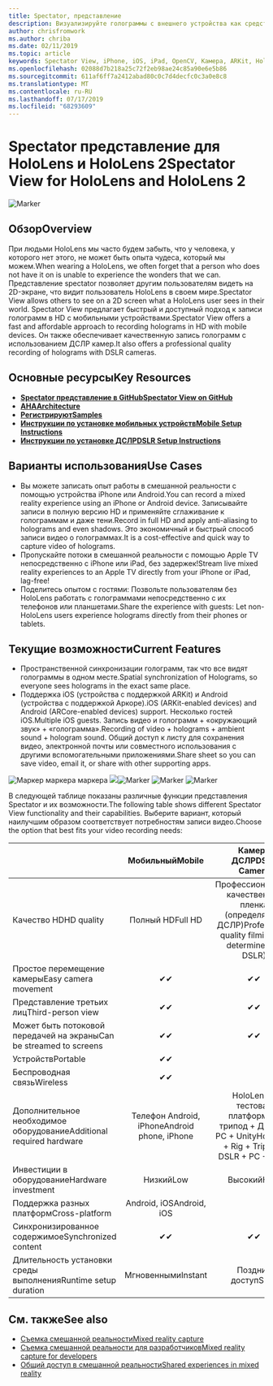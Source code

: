 ```yaml
---
title: Spectator, представление
description: Визуализируйте голограммы с внешнего устройства как средства демонстрации смешанной реальности на внешнем дисплее или записи видео о работе в смешанной реальности.
author: chrisfromwork
ms.author: chriba
ms.date: 02/11/2019
ms.topic: article
keywords: Spectator View, iPhone, iOS, iPad, OpenCV, Камера, ARKit, HoloLens, Mixed Reality, Микседреалититулкит, демонстрация, запись
ms.openlocfilehash: 02088d7b218a25c72f2eb98ae24c85a90e6e5b86
ms.sourcegitcommit: 611af6ff7a2412abad80c0c7d4decfc0c3a0e8c8
ms.translationtype: MT
ms.contentlocale: ru-RU
ms.lasthandoff: 07/17/2019
ms.locfileid: "68293609"
---
```

# <a name="spectator-view-for-hololens-and-hololens-2"></a><span data-ttu-id="7fe5c-104">Spectator представление для HoloLens и HoloLens 2</span><span class="sxs-lookup"><span data-stu-id="7fe5c-104">Spectator View for HoloLens and HoloLens 2</span></span>

![Marker](images/SpecViewPhoneHero.jpg)

## <a name="overview"></a><span data-ttu-id="7fe5c-106">Обзор</span><span class="sxs-lookup"><span data-stu-id="7fe5c-106">Overview</span></span>

<span data-ttu-id="7fe5c-107">При людьми HoloLens мы часто будем забыть, что у человека, у которого нет этого, не может быть опыта чудеса, который мы можем.</span><span class="sxs-lookup"><span data-stu-id="7fe5c-107">When wearing a HoloLens, we often forget that a person who does not have it on is unable to experience the wonders that we can.</span></span> <span data-ttu-id="7fe5c-108">Представление spectator позволяет другим пользователям видеть на 2D-экране, что видит пользователь HoloLens в своем мире.</span><span class="sxs-lookup"><span data-stu-id="7fe5c-108">Spectator View allows others to see on a 2D screen what a HoloLens user sees in their world.</span></span>
<span data-ttu-id="7fe5c-109">Spectator View предлагает быстрый и доступный подход к записи голограмм в HD с мобильными устройствами.</span><span class="sxs-lookup"><span data-stu-id="7fe5c-109">Spectator View offers a fast and affordable approach to recording holograms in HD with mobile devices.</span></span> <span data-ttu-id="7fe5c-110">Он также обеспечивает качественную запись голограмм с использованием ДСЛР камер.</span><span class="sxs-lookup"><span data-stu-id="7fe5c-110">It also offers a professional quality recording of holograms with DSLR cameras.</span></span>

## <a name="key-resources"></a><span data-ttu-id="7fe5c-111">Основные ресурсы</span><span class="sxs-lookup"><span data-stu-id="7fe5c-111">Key Resources</span></span>

* [<span data-ttu-id="7fe5c-112">**Spectator представление в GitHub**</span><span class="sxs-lookup"><span data-stu-id="7fe5c-112">**Spectator View on GitHub**</span></span>](https://github.com/microsoft/MixedReality-SpectatorView)
* [<span data-ttu-id="7fe5c-113">**AHA**</span><span class="sxs-lookup"><span data-stu-id="7fe5c-113">**Architecture**</span></span>](https://github.com/microsoft/MixedReality-SpectatorView/blob/master/doc/SpectatorView.Architecture.md)
* [<span data-ttu-id="7fe5c-114">**Регистрируют**</span><span class="sxs-lookup"><span data-stu-id="7fe5c-114">**Samples**</span></span>](https://github.com/microsoft/MixedReality-SpectatorView/tree/master/samples)
* [<span data-ttu-id="7fe5c-115">**Инструкции по установке мобильных устройств**</span><span class="sxs-lookup"><span data-stu-id="7fe5c-115">**Mobile Setup Instructions**</span></span>](https://github.com/microsoft/MixedReality-SpectatorView/blob/master/doc/SpectatorView.Setup.md)
* [<span data-ttu-id="7fe5c-116">**Инструкции по установке ДСЛР**</span><span class="sxs-lookup"><span data-stu-id="7fe5c-116">**DSLR Setup Instructions**</span></span>](https://github.com/microsoft/MixedReality-SpectatorView/blob/master/doc/SpectatorView.Setup.DSLR.md)

## <a name="use-cases"></a><span data-ttu-id="7fe5c-117">Варианты использования</span><span class="sxs-lookup"><span data-stu-id="7fe5c-117">Use Cases</span></span>
* <span data-ttu-id="7fe5c-118">Вы можете записать опыт работы в смешанной реальности с помощью устройства iPhone или Android.</span><span class="sxs-lookup"><span data-stu-id="7fe5c-118">You can record a mixed reality experience using an iPhone or Android device.</span></span> <span data-ttu-id="7fe5c-119">Записывайте записи в полную версию HD и применяйте сглаживание к голограммам и даже тени.</span><span class="sxs-lookup"><span data-stu-id="7fe5c-119">Record in full HD and apply anti-aliasing to holograms and even shadows.</span></span> <span data-ttu-id="7fe5c-120">Это экономичный и быстрый способ записи видео о голограммах.</span><span class="sxs-lookup"><span data-stu-id="7fe5c-120">It is a cost-effective and quick way to capture video of holograms.</span></span>
* <span data-ttu-id="7fe5c-121">Пропускайте потоки в смешанной реальности с помощью Apple TV непосредственно с iPhone или iPad, без задержек!</span><span class="sxs-lookup"><span data-stu-id="7fe5c-121">Stream live mixed reality experiences to an Apple TV directly from your iPhone or iPad, lag-free!</span></span>
* <span data-ttu-id="7fe5c-122">Поделитесь опытом с гостями: Позвольте пользователям без HoloLens работать с голограммами непосредственно с их телефонов или планшетами.</span><span class="sxs-lookup"><span data-stu-id="7fe5c-122">Share the experience with guests: Let non-HoloLens users experience holograms directly from their phones or tablets.</span></span>

## <a name="current-features"></a><span data-ttu-id="7fe5c-123">Текущие возможности</span><span class="sxs-lookup"><span data-stu-id="7fe5c-123">Current Features</span></span>

* <span data-ttu-id="7fe5c-124">Пространственной синхронизации голограмм, так что все видят голограммы в одном месте.</span><span class="sxs-lookup"><span data-stu-id="7fe5c-124">Spatial synchronization of Holograms, so everyone sees holograms in the exact same place.</span></span>
* <span data-ttu-id="7fe5c-125">Поддержка iOS (устройства с поддержкой ARKit) и Android (устройства с поддержкой Аркоре).</span><span class="sxs-lookup"><span data-stu-id="7fe5c-125">iOS (ARKit-enabled devices) and Android (ARCore-enabled devices) support.</span></span>
<span data-ttu-id="7fe5c-126">Несколько гостей iOS.</span><span class="sxs-lookup"><span data-stu-id="7fe5c-126">Multiple iOS guests.</span></span>
<span data-ttu-id="7fe5c-127">Запись видео и голограмм + «окружающий звук» + «голограмма».</span><span class="sxs-lookup"><span data-stu-id="7fe5c-127">Recording of video + holograms + ambient sound + hologram sound.</span></span>
<span data-ttu-id="7fe5c-128">Общий доступ к листу для сохранения видео, электронной почты или совместного использования с другими вспомогательными приложениями.</span><span class="sxs-lookup"><span data-stu-id="7fe5c-128">Share sheet so you can save video, email it, or share with other supporting apps.</span></span>

<span data-ttu-id="7fe5c-129">![Маркер маркера маркера![](images/SpecViewPhoneDemo.jpg)
](images/hololensspectatorview-500px.jpg) ![](images/spectatorview-300px.png)</span><span class="sxs-lookup"><span data-stu-id="7fe5c-129">![Marker](images/SpecViewPhoneDemo.jpg)
![Marker](images/hololensspectatorview-500px.jpg) ![Marker](images/spectatorview-300px.png)</span></span>

<span data-ttu-id="7fe5c-130">В следующей таблице показаны различные функции представления Spectator и их возможности.</span><span class="sxs-lookup"><span data-stu-id="7fe5c-130">The following table shows different Spectator View functionality and their capabilities.</span></span> <span data-ttu-id="7fe5c-131">Выберите вариант, который наилучшим образом соответствует потребностям записи видео.</span><span class="sxs-lookup"><span data-stu-id="7fe5c-131">Choose the option that best fits your video recording needs:</span></span>

|                                      | <span data-ttu-id="7fe5c-132">Мобильный</span><span class="sxs-lookup"><span data-stu-id="7fe5c-132">Mobile</span></span>                  |                    <span data-ttu-id="7fe5c-133">Камера ДСЛР</span><span class="sxs-lookup"><span data-stu-id="7fe5c-133">DSLR Camera</span></span>              |
|--------------------------------------|:-----------------------:|:-------------------------------------------:|
| <span data-ttu-id="7fe5c-134">Качество HD</span><span class="sxs-lookup"><span data-stu-id="7fe5c-134">HD quality</span></span>                           |         <span data-ttu-id="7fe5c-135">Полный HD</span><span class="sxs-lookup"><span data-stu-id="7fe5c-135">Full HD</span></span>         |        <span data-ttu-id="7fe5c-136">Профессиональная качественная пленка (определяется ДСЛР)</span><span class="sxs-lookup"><span data-stu-id="7fe5c-136">Professional quality filming (as determined by DSLR)</span></span>      |
| <span data-ttu-id="7fe5c-137">Простое перемещение камеры</span><span class="sxs-lookup"><span data-stu-id="7fe5c-137">Easy camera movement</span></span>                 |            <span data-ttu-id="7fe5c-138">✔</span><span class="sxs-lookup"><span data-stu-id="7fe5c-138">✔</span></span>            |                      <span data-ttu-id="7fe5c-139">✔</span><span class="sxs-lookup"><span data-stu-id="7fe5c-139">✔</span></span>                      |
| <span data-ttu-id="7fe5c-140">Представление третьих лиц</span><span class="sxs-lookup"><span data-stu-id="7fe5c-140">Third-person view</span></span>                    |            <span data-ttu-id="7fe5c-141">✔</span><span class="sxs-lookup"><span data-stu-id="7fe5c-141">✔</span></span>            |                      <span data-ttu-id="7fe5c-142">✔</span><span class="sxs-lookup"><span data-stu-id="7fe5c-142">✔</span></span>                      |
| <span data-ttu-id="7fe5c-143">Может быть потоковой передачей на экраны</span><span class="sxs-lookup"><span data-stu-id="7fe5c-143">Can be streamed to screens</span></span>           |            <span data-ttu-id="7fe5c-144">✔</span><span class="sxs-lookup"><span data-stu-id="7fe5c-144">✔</span></span>            |                      <span data-ttu-id="7fe5c-145">✔</span><span class="sxs-lookup"><span data-stu-id="7fe5c-145">✔</span></span>                      |
| <span data-ttu-id="7fe5c-146">Устройств</span><span class="sxs-lookup"><span data-stu-id="7fe5c-146">Portable</span></span>                             |            <span data-ttu-id="7fe5c-147">✔</span><span class="sxs-lookup"><span data-stu-id="7fe5c-147">✔</span></span>            |                                             |
| <span data-ttu-id="7fe5c-148">Беспроводная связь</span><span class="sxs-lookup"><span data-stu-id="7fe5c-148">Wireless</span></span>                             |            <span data-ttu-id="7fe5c-149">✔</span><span class="sxs-lookup"><span data-stu-id="7fe5c-149">✔</span></span>            |                                             |
| <span data-ttu-id="7fe5c-150">Дополнительное необходимое оборудование</span><span class="sxs-lookup"><span data-stu-id="7fe5c-150">Additional required hardware</span></span>         |     <span data-ttu-id="7fe5c-151">Телефон Android, iPhone</span><span class="sxs-lookup"><span data-stu-id="7fe5c-151">Android phone, iPhone</span></span>    | <span data-ttu-id="7fe5c-152">HoloLens + тестовая платформа + трипод + ДСЛР + PC + Unity</span><span class="sxs-lookup"><span data-stu-id="7fe5c-152">HoloLens + Rig + Tripod + DSLR + PC + Unity</span></span> |
| <span data-ttu-id="7fe5c-153">Инвестиции в оборудование</span><span class="sxs-lookup"><span data-stu-id="7fe5c-153">Hardware investment</span></span>                  |           <span data-ttu-id="7fe5c-154">Низкий</span><span class="sxs-lookup"><span data-stu-id="7fe5c-154">Low</span></span>            |                     <span data-ttu-id="7fe5c-155">Высокий</span><span class="sxs-lookup"><span data-stu-id="7fe5c-155">High</span></span>                    |
| <span data-ttu-id="7fe5c-156">Поддержка разных платформ</span><span class="sxs-lookup"><span data-stu-id="7fe5c-156">Cross-platform</span></span>                       |           <span data-ttu-id="7fe5c-157">Android, iOS</span><span class="sxs-lookup"><span data-stu-id="7fe5c-157">Android, iOS</span></span>   |                                             |
| <span data-ttu-id="7fe5c-158">Синхронизированное содержимое</span><span class="sxs-lookup"><span data-stu-id="7fe5c-158">Synchronized content</span></span>                 |            <span data-ttu-id="7fe5c-159">✔</span><span class="sxs-lookup"><span data-stu-id="7fe5c-159">✔</span></span>            |                      <span data-ttu-id="7fe5c-160">✔</span><span class="sxs-lookup"><span data-stu-id="7fe5c-160">✔</span></span>                      |
| <span data-ttu-id="7fe5c-161">Длительность установки среды выполнения</span><span class="sxs-lookup"><span data-stu-id="7fe5c-161">Runtime setup duration</span></span>               |         <span data-ttu-id="7fe5c-162">Мгновенными</span><span class="sxs-lookup"><span data-stu-id="7fe5c-162">Instant</span></span>          |                     <span data-ttu-id="7fe5c-163">Поздний доступ</span><span class="sxs-lookup"><span data-stu-id="7fe5c-163">Slow</span></span>                    |
## <a name="see-also"></a><span data-ttu-id="7fe5c-164">См. также</span><span class="sxs-lookup"><span data-stu-id="7fe5c-164">See also</span></span>

* [<span data-ttu-id="7fe5c-165">Съемка смешанной реальности</span><span class="sxs-lookup"><span data-stu-id="7fe5c-165">Mixed reality capture</span></span>](mixed-reality-capture.md) 
* [<span data-ttu-id="7fe5c-166">Съемка смешанной реальности для разработчиков</span><span class="sxs-lookup"><span data-stu-id="7fe5c-166">Mixed reality capture for developers</span></span>](mixed-reality-capture-for-developers.md)
* [<span data-ttu-id="7fe5c-167">Общий доступ в смешанной реальности</span><span class="sxs-lookup"><span data-stu-id="7fe5c-167">Shared experiences in mixed reality</span></span>](shared-experiences-in-mixed-reality.md)
